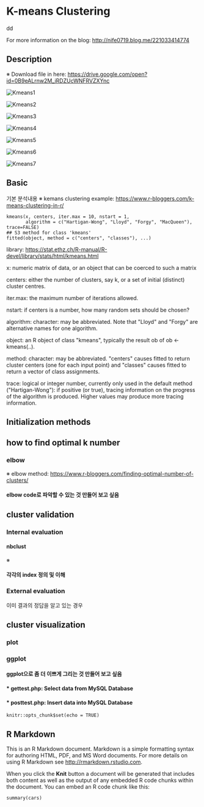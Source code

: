 # K-means Clustering
dd

For more information on the blog: http://nife0719.blog.me/221033414774 

## Description
※ Download file in here: https://drive.google.com/open?id=0B9eALrnw2M_iRDZUcWNFRVZXYnc

![Kmeans1]

[Kmeans1]: Kmeans_1.png

![Kmeans2]

[Kmeans2]: Kmeans_2.png


![Kmeans3]

[Kmeans3]: Kmeans_3.png


![Kmeans4]

[Kmeans4]: Kmeans_4.png


![Kmeans5]

[Kmeans5]: Kmeans_5.png


![Kmeans6]

[Kmeans6]: Kmeans_6.png


![Kmeans7]

[Kmeans7]: Kmeans_7.png


## Basic
기본 분석내용
※ kemans clustering example: https://www.r-bloggers.com/k-means-clustering-in-r/

```{r setup, include=FALSE}
kmeans(x, centers, iter.max = 10, nstart = 1,
       algorithm = c("Hartigan-Wong", "Lloyd", "Forgy", "MacQueen"), trace=FALSE)
## S3 method for class 'kmeans'
fitted(object, method = c("centers", "classes"), ...)
```
library: https://stat.ethz.ch/R-manual/R-devel/library/stats/html/kmeans.html

x: numeric matrix of data, or an object that can be coerced to such a matrix 

centers: either the number of clusters, say k, or a set of initial (distinct) cluster centres. 

iter.max: the maximum number of iterations allowed.

nstart: if centers is a number, how many random sets should be chosen?

algorithm: character: may be abbreviated. Note that "Lloyd" and "Forgy" are alternative names for one algorithm.

object: an R object of class "kmeans", typically the result ob of ob <- kmeans(..).

method: character: may be abbreviated. "centers" causes fitted to return cluster centers (one for each input point) and "classes" causes fitted to return a vector of class assignments.

trace: logical or integer number, currently only used in the default method ("Hartigan-Wong"): if positive (or true), tracing information on the progress of the algorithm is produced. Higher values may produce more tracing information.



## Initialization methods


## how to find optimal k number
### elbow
※ elbow method: https://www.r-bloggers.com/finding-optimal-number-of-clusters/

#### elbow code로 파악할 수 있는 것 만들어 보고 싶음



## cluster validation
### Internal evaluation 
#### nbclust
※

#### 각각의 index 정의 및 이해

### External evaluation
이미 결과의 정답을 알고 있는 경우

## cluster visualization
### plot
### ggplot
#### ggplot으로 좀 더 이쁘게 그리는 것 만들어 보고 싶음


#### * gettest.php: Select data from MySQL Database
#### * posttest.php: Insert data into MySQL Database


```{r setup, include=FALSE}
knitr::opts_chunk$set(echo = TRUE)
```

## R Markdown

This is an R Markdown document. Markdown is a simple formatting syntax for authoring HTML, PDF, and MS Word documents. For more details on using R Markdown see <http://rmarkdown.rstudio.com>.

When you click the **Knit** button a document will be generated that includes both content as well as the output of any embedded R code chunks within the document. You can embed an R code chunk like this:

```{r cars}
summary(cars)
```
